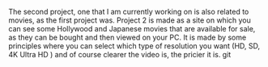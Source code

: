 The second project,  one that I am currently working on is also related to movies, as the first project was. Project 2 is made as a site on which you can see some Hollywood and Japanese movies that are available for sale, as they can be bought and then viewed on your PC. It is made by some principles where you can select which type of resolution you want (HD, SD, 4K Ultra HD ) and of course clearer the video is, the pricier it is. git